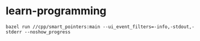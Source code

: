 # learn-programming

`bazel run //cpp/smart_pointers:main --ui_event_filters=-info,-stdout,-stderr --noshow_progress`
